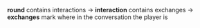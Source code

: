**round** contains interactions
-> **interaction** contains exchanges
-> **exchanges** mark where in the conversation the player is